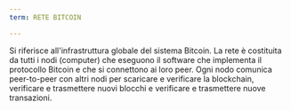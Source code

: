 ```yaml
---
term: RETE BITCOIN

---
```

Si riferisce all'infrastruttura globale del sistema Bitcoin. La rete è costituita da tutti i nodi (computer) che eseguono il software che implementa il protocollo Bitcoin e che si connettono ai loro peer. Ogni nodo comunica peer-to-peer con altri nodi per scaricare e verificare la blockchain, verificare e trasmettere nuovi blocchi e verificare e trasmettere nuove transazioni.